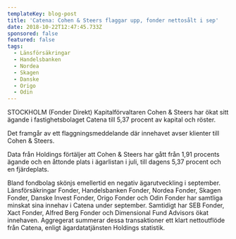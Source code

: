 ```yaml
---
templateKey: blog-post
title: 'Catena: Cohen & Steers flaggar upp, fonder nettosålt i sep'
date: 2018-10-22T12:47:45.733Z
sponsored: false
featured: false
tags:
  - Länsförsäkringar
  - Handelsbanken
  - Nordea
  - Skagen
  - Danske
  - Origo
  - Odin
---
```

STOCKHOLM (Fonder Direkt) Kapitalförvaltaren Cohen & Steers har ökat sitt ägande i fastighetsbolaget Catena till 5,37 procent av kapital och röster.

Det framgår av ett flaggningsmeddelande där innehavet avser klienter till Cohen & Steers.

Data från Holdings förtäljer att Cohen & Steers har gått från 1,91 procents ägande och en åttonde plats i ägarlistan i juli, till dagens 5,37 procent och en fjärdeplats.

Bland fondbolag skönjs emellertid en negativ ägarutveckling i september. Länsförsäkringar Fonder, Handelsbanken Fonder, Nordea Fonder, Skagen Fonder, Danske Invest Fonder, Origo Fonder och Odin Fonder har samtliga minskat sina innehav i Catena under september. Samtidigt har SEB Fonder, Xact Fonder, Alfred Berg Fonder och Dimensional Fund Advisors ökat innehaven. Aggregerat summerar dessa transaktioner ett klart nettoutflöde från Catena, enligt ägardatatjänsten Holdings statistik.
